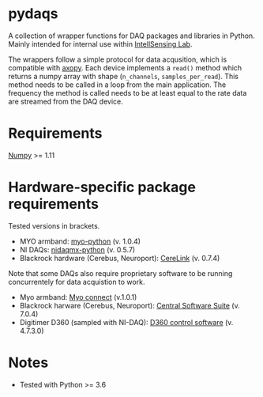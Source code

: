 # pydaqs

A collection of wrapper functions for DAQ packages and libraries in Python.
Mainly intended for internal use within [IntellSensing Lab](http://www.intellsensing.com/).

The wrappers follow a simple protocol for data acqusition, which is compatible with [axopy](https://github.com/axopy/axopy). 
Each device implements a `read()` method which returns a numpy array with shape (`n_channels`, `samples_per_read`). This method needs to be called in a loop from the main application. The frequency the method is called needs to be at least equal to the rate data are streamed from the DAQ device.

# Requirements
[Numpy](https://github.com/numpy/numpy) >= 1.11

# Hardware-specific package requirements
Tested versions in brackets. 
* MYO armband: [myo-python](https://github.com/NiklasRosenstein/myo-python) (v. 1.0.4)
* NI DAQs: [nidaqmx-python](https://github.com/ni/nidaqmx-python) (v. 0.5.7)
* Blackrock hardware (Cerebus, Neuroport): [CereLink](https://github.com/dashesy/CereLink) (v. 0.7.4)

Note that some DAQs also require proprietary software to be running concurrentely for data acquistion to work.

* Myo armband: [Myo connect](https://support.getmyo.com/hc/en-us/articles/360018409792-Myo-Connect-SDK-and-firmware-downloads) (v.1.0.1)
* Blackrock harware (Cerebus, Neuroport): [Central Software Suite](https://blackrockmicro.com/technical-support/software-downloads/) (v. 7.0.4)
* Digitimer D360 (sampled with NI-DAQ): [D360 control software](https://digitimer.com/products/human-neurophysiology/isolated-amplifiers-emg-eeg/d360-8-channel-patient-amplifier/#Downloads) (v. 4.7.3.0)

# Notes
* Tested with Python >= 3.6
